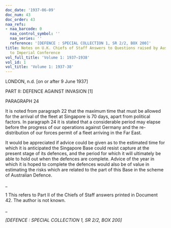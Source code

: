```yaml
---
doc_date: '1937-06-09'
doc_num: 43
doc_order: 43
naa_refs:
- naa_barcode: 0
  naa_control_symbol: ''
  naa_series: ''
  reference: '[DEFENCE : SPECIAL COLLECTION 1, SR 2/2, BOX 200]'
title: Notes on U.K. Chiefs of Staff Answers to Questions raised by Australian Delegation
  to Imperial Conference
vol_full_title: 'Volume 1: 1937–1938'
vol_id: 1
vol_title: 'Volume 1: 1937-38'
---
```


LONDON, n.d. [on or after 9 June 1937]

PART II: DEFENCE AGAINST INVASION [1]

PARAGRAPH 24

It is noted from paragraph 22 that the maximum time that must be allowed for the arrival of the fleet at Singapore is 70 days, apart from political factors. In paragraph 24 it is stated that a considerable period may elapse before the progress of our operations against Germany and the re-distribution of our forces permit of a fleet arriving in the Far East.

It would be appreciated if advice could be given as to the estimated time for which it is anticipated the Singapore Base could resist capture at the present stage of its defences, and the period for which it will ultimately be able to hold out when the defences are complete. Advice of the year in which it is hoped to complete the defences would also be of value in estimating the risks which are related to the part of this Base in the scheme of Australian Defence.

 _

1 This refers to Part II of the Chiefs of Staff answers printed in Document 42. The author is not known.

_

 _[DEFENCE : SPECIAL COLLECTION 1, SR 2/2, BOX 200]_